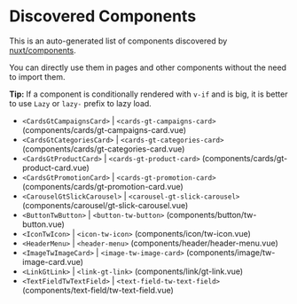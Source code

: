 # Discovered Components

This is an auto-generated list of components discovered by [nuxt/components](https://github.com/nuxt/components).

You can directly use them in pages and other components without the need to import them.

**Tip:** If a component is conditionally rendered with `v-if` and is big, it is better to use `Lazy` or `lazy-` prefix to lazy load.

- `<CardsGtCampaignsCard>` | `<cards-gt-campaigns-card>` (components/cards/gt-campaigns-card.vue)
- `<CardsGtCategoriesCard>` | `<cards-gt-categories-card>` (components/cards/gt-categories-card.vue)
- `<CardsGtProductCard>` | `<cards-gt-product-card>` (components/cards/gt-product-card.vue)
- `<CardsGtPromotionCard>` | `<cards-gt-promotion-card>` (components/cards/gt-promotion-card.vue)
- `<CarouselGtSlickCarousel>` | `<carousel-gt-slick-carousel>` (components/carousel/gt-slick-carousel.vue)
- `<ButtonTwButton>` | `<button-tw-button>` (components/button/tw-button.vue)
- `<IconTwIcon>` | `<icon-tw-icon>` (components/icon/tw-icon.vue)
- `<HeaderMenu>` | `<header-menu>` (components/header/header-menu.vue)
- `<ImageTwImageCard>` | `<image-tw-image-card>` (components/image/tw-image-card.vue)
- `<LinkGtLink>` | `<link-gt-link>` (components/link/gt-link.vue)
- `<TextFieldTwTextField>` | `<text-field-tw-text-field>` (components/text-field/tw-text-field.vue)
